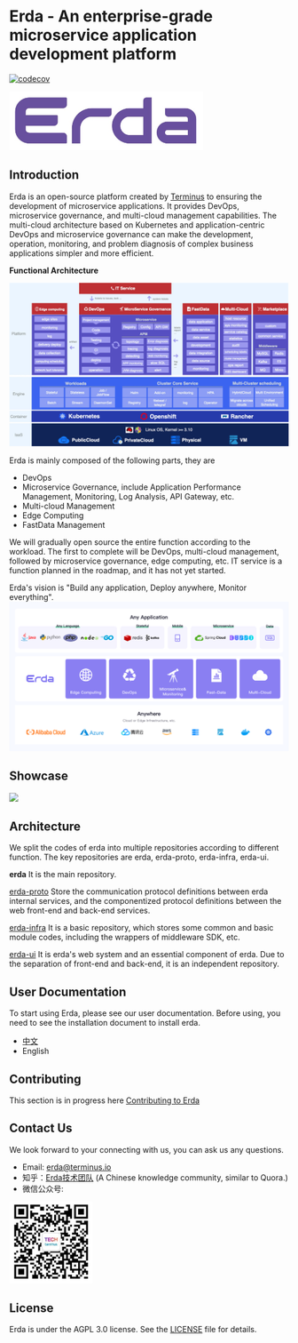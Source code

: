 # Erda - An enterprise-grade microservice application development platform

[![codecov](https://codecov.io/gh/erda-project/erda/branch/develop/graph/badge.svg?token=ZFQ3X4257K)](https://codecov.io/gh/erda-project/erda)

<div align="left">
	<img src="./docs/files/logo.jpg" alt="Editor" width="350">
</div>

## Introduction

Erda is an open-source platform created by [Terminus](https://www.terminus.io/) to ensuring the development of  microservice applications. It provides DevOps, microservice governance, and multi-cloud management capabilities. The multi-cloud architecture based on Kubernetes and application-centric DevOps and microservice governance can make the development, operation, monitoring, and problem diagnosis of complex business applications simpler and more efficient.

**Functional Architecture**

![](./docs/files/functional_architecture.jpg)

Erda is mainly composed of the following parts, they are
- DevOps
- Microservice Governance, include Application Performance Management, Monitoring, Log Analysis, API Gateway, etc.
- Multi-cloud Management
- Edge Computing
- FastData Management

We will gradually open source the entire function according to the workload. The first to complete will be DevOps, multi-cloud management, followed by microservice governance, edge computing, etc. IT service is a function planned in the roadmap, and it has not yet started.

Erda's vision is "Build any application, Deploy anywhere, Monitor everything".
![](./docs/files/vision.png)

## Showcase

![](./docs/files/showcase.gif)

## Architecture

We split the codes of erda into multiple repositories according to different function. The key repositories are erda, erda-proto, erda-infra, erda-ui.

**erda** It is the main repository.

[erda-proto](https://github.com/erda-project/erda-proto) Store the communication protocol definitions between erda internal services, and the componentized protocol definitions between the web front-end and back-end services.

[erda-infra](https://github.com/erda-project/erda-infra) It is a basic repository, which stores some common and basic module codes, including the wrappers of middleware SDK, etc.

[erda-ui](https://github.com/erda-project/erda-ui) It is erda's web system and an essential component of erda. Due to the separation of front-end and back-end, it is an independent repository.

## User Documentation

To start using Erda, please see our user documentation. Before using, you need to see the installation document to install erda.

- [中文](https://dice-docs.app.terminus.io)
- English

## Contributing

This section is in progress here [Contributing to Erda](/CONTRIBUTING.md)

## Contact Us

We look forward to your connecting with us, you can ask us any questions.

- Email: erda@terminus.io
- 知乎：[Erda技术团队](https://www.zhihu.com/people/erda-project) (A Chinese knowledge community, similar to Quora.)
- 微信公众号:

<div align="left">
	<img src="./docs/files/wechat.jpg" alt="Editor" width="150">
</div>


## License

Erda is under the AGPL 3.0 license. See the [LICENSE](/LICENSE) file for details.
